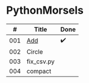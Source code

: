 # PythonMorsels

| # | Title | Done |
| --- | --- | --- |
| 001 | [Add](/add) | ✔️ |
| 002 | Circle |   |
| 003 | fix_csv.py |   |
| 004 | compact |   |
